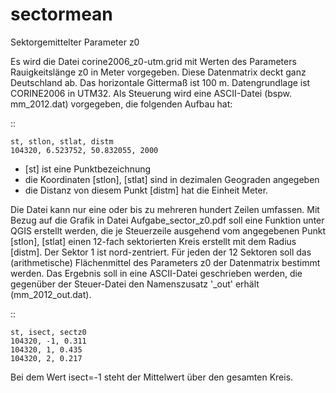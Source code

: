 sectormean
==========

Sektorgemittelter Parameter z0

Es wird die Datei corine2006_z0-utm.grid mit Werten des Parameters Rauigkeitslänge z0 in Meter vorgegeben. Diese Datenmatrix deckt ganz Deutschland ab. Das horizontale Gittermaß ist 100 m. Datengrundlage ist CORINE2006 in UTM32. Als Steuerung wird eine ASCII-Datei (bspw. mm_2012.dat) vorgegeben, die folgenden Aufbau hat:

:: 

	st, stlon, stlat, distm
	104320, 6.523752, 50.832055, 2000


* [st] ist eine Punktbezeichnung
* die Koordinaten [stlon], [stlat] sind in dezimalen Geograden angegeben
* die Distanz von diesem Punkt [distm] hat die Einheit Meter. 

Die Datei kann nur eine oder bis zu mehreren hundert Zeilen umfassen. Mit Bezug auf die Grafik in Datei Aufgabe_sector_z0.pdf soll eine Funktion unter QGIS erstellt werden, die je Steuerzeile ausgehend vom angegebenen Punkt [stlon], [stlat] einen 12-fach sektorierten Kreis erstellt mit dem Radius [distm]. Der Sektor 1 ist nord-zentriert. Für jeden der 12 Sektoren soll das (arithmetische) Flächenmittel des Parameters z0 der Datenmatrix bestimmt werden. Das Ergebnis soll in eine ASCII-Datei geschrieben werden, die gegenüber der Steuer-Datei den Namenszusatz '_out' erhält (mm_2012_out.dat).

::

	st, isect, sectz0
	104320, -1, 0.311
	104320, 1, 0.435
	104320, 2, 0.217

Bei dem Wert isect=-1 steht der Mittelwert über den gesamten Kreis.
